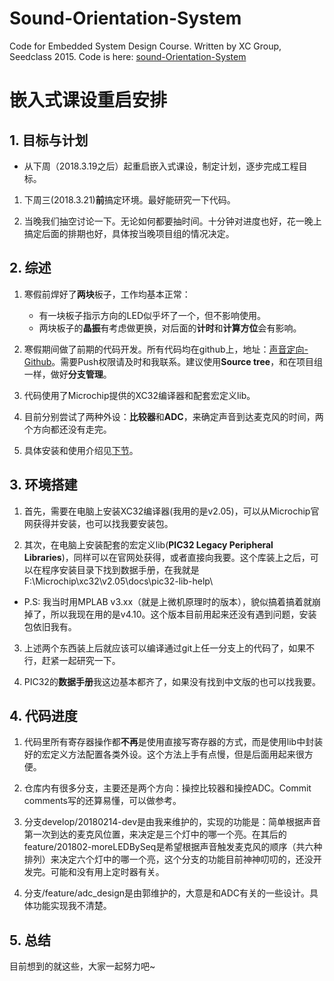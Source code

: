 # Sound-Orientation-System
Code for Embedded System Design Course. Written by XC Group, Seedclass 2015. Code is here: [sound-Orientation-System](https://github.com/WuStardust/Sound-Orientation-System.git)


# 嵌入式课设重启安排


## 1. 目标与计划
* 从下周（2018.3.19之后）起重启嵌入式课设，制定计划，逐步完成工程目标。
1. 下周三(2018.3.21)**前**搞定环境。最好能研究一下代码。

2. 当晚我们抽空讨论一下。无论如何都要抽时间。十分钟对进度也好，花一晚上搞定后面的排期也好，具体按当晚项目组的情况决定。


## 2. 综述
1. 寒假前焊好了**两块**板子，工作均基本正常：
    * 有一块板子指示方向的LED似乎坏了一个，但不影响使用。
    * 两块板子的**晶振**有考虑做更换，对后面的**计时**和**计算方位**会有影响。

2. 寒假期间做了前期的代码开发。所有代码均在github上，地址：[声音定向-Github](https://github.com/WuStardust/Sound-Orientation-System.git)。需要Push权限请及时和我联系。建议使用**Source tree**，和在项目组一样，做好**分支管理**。

3. 代码使用了Microchip提供的XC32编译器和配套宏定义lib。

4. 目前分别尝试了两种外设：**比较器**和**ADC**，来确定声音到达麦克风的时间，两个方向都还没有走完。

5. 具体安装和使用介绍见[下节](#environment)。


## <span id="environment">3. 环境搭建</sapn>
1. 首先，需要在电脑上安装XC32编译器(我用的是v2.05)，可以从Microchip官网获得并安装，也可以找我要安装包。

2. 其次，在电脑上安装配套的宏定义lib(**PIC32 Legacy Peripheral Libraries**)，同样可以在官网处获得，或者直接向我要。这个库装上之后，可以在程序安装目录下找到数据手册，在我就是F:\Microchip\xc32\v2.05\docs\pic32-lib-help\

* P.S: 我当时用MPLAB v3.xx（就是上微机原理时的版本），貌似搞着搞着就崩掉了，所以我现在用的是v4.10。这个版本目前用起来还没有遇到问题，安装包依旧我有。

3. 上述两个东西装上后就应该可以编译通过git上任一分支上的代码了，如果不行，赶紧一起研究一下。

4. PIC32的**数据手册**我这边基本都齐了，如果没有找到中文版的也可以找我要。


## 4. 代码进度
1. 代码里所有寄存器操作都**不再**是使用直接写寄存器的方式，而是使用lib中封装好的宏定义方法配置各类外设。这个方法上手有点慢，但是后面用起来很方便。

2. 仓库内有很多分支，主要还是两个方向：操控比较器和操控ADC。Commit comments写的还算易懂，可以做参考。

3. 分支develop/20180214-dev是由我来维护的，实现的功能是：简单根据声音第一次到达的麦克风位置，来决定是三个灯中的哪一个亮。在其后的feature/201802-moreLEDBySeq是希望根据声音触发麦克风的顺序（共六种排列）来决定六个灯中的哪一个亮，这个分支的功能目前神神叨叨的，还没开发完。可能和没有用上定时器有关。

4. 分支/feature/adc_design是由郭维护的，大意是和ADC有关的一些设计。具体功能实现我不清楚。


## 5. 总结
目前想到的就这些，大家一起努力吧~